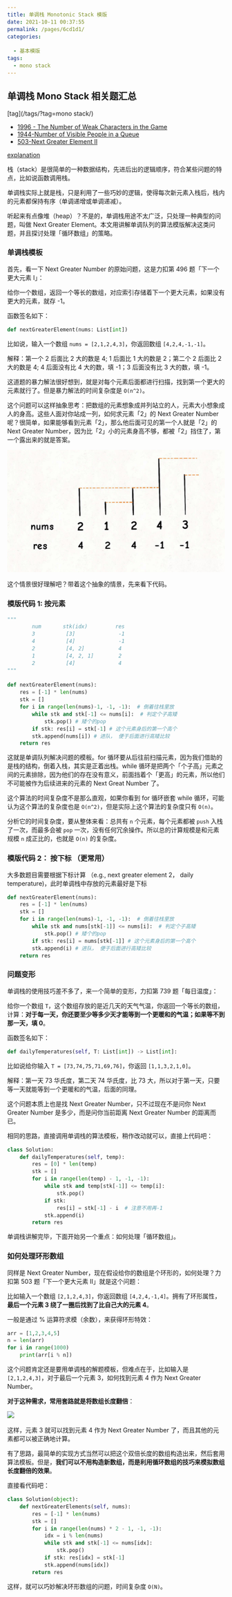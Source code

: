 ```yaml
---
title: 单调栈 Monotonic Stack 模版
date: 2021-10-11 00:37:55
permalink: /pages/6cd1d1/
categories:
  
  - 基本模版
tags:
  - mono stack
---
```

## 单调栈 Mono Stack  相关题汇总

[tag](/tags/?tag=mono stack/)

- [1996 - The Number of Weak Characters in the Game](/pages/6cdbdb/)
- [1944-Number of Visible People in a Queue](/pages/5d9ca5/)
- [503-Next Greater Element II](/pages/a0958a/)



[explanation](https://leetcode-cn.com/problems/next-greater-element-i/solution/dan-diao-zhan-jie-jue-next-greater-number-yi-lei-w/)

栈（stack）是很简单的一种数据结构，先进后出的逻辑顺序，符合某些问题的特点，比如说函数调用栈。

单调栈实际上就是栈，只是利用了一些巧妙的逻辑，使得每次新元素入栈后，栈内的元素都保持有序（单调递增或单调递减）。

听起来有点像堆（heap）？不是的，单调栈用途不太广泛，只处理一种典型的问题，叫做 Next Greater Element。本文用讲解单调队列的算法模版解决这类问题，并且探讨处理「循环数组」的策略。

### 单调栈模板

首先，看一下 Next Greater Number 的原始问题，这是力扣第 496 题「下一个更大元素 I」：

给你一个数组，返回一个等长的数组，对应索引存储着下一个更大元素，如果没有更大的元素，就存 -1。

函数签名如下：

```python
def nextGreaterElement(nums: List[int])
```

比如说，输入一个数组 `nums = [2,1,2,4,3]`，你返回数组 `[4,2,4,-1,-1]`。

解释：第一个 2 后面比 2 大的数是 4; 1 后面比 1 大的数是 2；第二个 2 后面比 2 大的数是 4; 4 后面没有比 4 大的数，填 -1；3 后面没有比 3 大的数，填 -1。

这道题的暴力解法很好想到，就是对每个元素后面都进行扫描，找到第一个更大的元素就行了。但是暴力解法的时间复杂度是 `O(n^2)`。

这个问题可以这样抽象思考：把数组的元素想象成并列站立的人，元素大小想象成人的身高。这些人面对你站成一列，如何求元素「2」的 Next Greater Number 呢？很简单，如果能够看到元素「2」，那么他后面可见的第一个人就是「2」的 Next Greater Number，因为比「2」小的元素身高不够，都被「2」挡住了，第一个露出来的就是答案。

![](https://raw.githubusercontent.com/emmableu/image/master/202209101224658.png)

这个情景很好理解吧？带着这个抽象的情景，先来看下代码。

### 模版代码 1: 按元素


```python
""" 
        num       stk(idx)         res
        3          [3]              -1
        4          [4]              -1
        2          [4, 2]           4
        1          [4, 2, 1]        2   
        2          [4]              4
"""

def nextGreaterElement(nums):
    res = [-1] * len(nums)
    stk = []
    for i in range(len(nums)-1, -1, -1):  # 倒着往栈里放
        while stk and stk[-1] <= nums[i]:  # 判定个子高矮
            stk.pop() # 矮个的pop
        if stk: res[i] = stk[-1] # 这个元素身后的第一个高个
        stk.append(nums[i]) # 进队， 便于后面进行高矮比较
    return res
```

这就是单调队列解决问题的模板。for 循环要从后往前扫描元素，因为我们借助的是栈的结构，倒着入栈，其实是正着出栈。while 循环是把两个「个子高」元素之间的元素排除，因为他们的存在没有意义，前面挡着个「更高」的元素，所以他们不可能被作为后续进来的元素的 Next Great Number 了。

这个算法的时间复杂度不是那么直观，如果你看到 for 循环嵌套 while 循环，可能认为这个算法的复杂度也是 `O(n^2)`，但是实际上这个算法的复杂度只有 `O(n)`。

分析它的时间复杂度，要从整体来看：总共有 `n` 个元素，每个元素都被 `push` 入栈了一次，而最多会被 `pop` 一次，没有任何冗余操作。所以总的计算规模是和元素规模 `n` 成正比的，也就是 `O(n)` 的复杂度。

### 模版代码 2： 按下标 （更常用）

大多数题目需要根据下标计算 （e.g., next greater element 2， daily temperature)，此时单调栈中存放的元素最好是下标
```python
def nextGreaterElement(nums):
    res = [-1] * len(nums)
    stk = []
    for i in range(len(nums)-1, -1, -1):  # 倒着往栈里放
        while stk and nums[stk[-1]] <= nums[i]:  # 判定个子高矮
            stk.pop() # 矮个的pop
        if stk: res[i] = nums[stk[-1]] # 这个元素身后的第一个高个
        stk.append(i) # 进队， 便于后面进行高矮比较
    return res
```



### 问题变形

单调栈的使用技巧差不多了，来一个简单的变形，力扣第 739 题「每日温度」：

给你一个数组 `T`，这个数组存放的是近几天的天气气温，你返回一个等长的数组，计算：**对于每一天，你还要至少等多少天才能等到一个更暖和的气温；如果等不到那一天，填 0**。

函数签名如下：

```python
def dailyTemperatures(self, T: List[int]) -> List[int]:
```

比如说给你输入 `T = [73,74,75,71,69,76]`，你返回 `[1,1,3,2,1,0]`。

解释：第一天 73 华氏度，第二天 74 华氏度，比 73 大，所以对于第一天，只要等一天就能等到一个更暖和的气温，后面的同理。

这个问题本质上也是找 Next Greater Number，只不过现在不是问你 Next Greater Number 是多少，而是问你当前距离 Next Greater Number 的距离而已。

相同的思路，直接调用单调栈的算法模板，稍作改动就可以，直接上代码吧：

```python
class Solution:
    def dailyTemperatures(self, temp):
        res = [0] * len(temp)
        stk = []
        for i in range(len(temp) - 1, -1, -1):
            while stk and temp[stk[-1]] <= temp[i]:
                stk.pop()
            if stk:
                res[i] = stk[-1] - i  # 注意不用再-1
            stk.append(i)
        return res
```

单调栈讲解完毕，下面开始另一个重点：如何处理「循环数组」。

### 如何处理环形数组

同样是 Next Greater Number，现在假设给你的数组是个环形的，如何处理？力扣第 503 题「下一个更大元素 II」就是这个问题：

比如输入一个数组 `[2,1,2,4,3]`，你返回数组 `[4,2,4,-1,4]`。拥有了环形属性，**最后一个元素 3 绕了一圈后找到了比自己大的元素 4**。

一般是通过 % 运算符求模（余数），来获得环形特效：

```python
arr = [1,2,3,4,5]
n = len(arr)
for i in range(1000)
	print(arr[i % n])
```

这个问题肯定还是要用单调栈的解题模板，但难点在于，比如输入是 `[2,1,2,4,3]`，对于最后一个元素 3，如何找到元素 4 作为 Next Greater Number。

**对于这种需求，常用套路就是将数组长度翻倍**：

[![](https://labuladong.github.io/zgnb/images/%E5%8D%95%E8%B0%83%E6%A0%88/2.jpeg)](https://labuladong.github.io/zgnb/images/%E5%8D%95%E8%B0%83%E6%A0%88/2.jpeg)

这样，元素 3 就可以找到元素 4 作为 Next Greater Number 了，而且其他的元素都可以被正确地计算。

有了思路，最简单的实现方式当然可以把这个双倍长度的数组构造出来，然后套用算法模板。但是，**我们可以不用构造新数组，而是利用循环数组的技巧来模拟数组长度翻倍的效果**。

直接看代码吧：

```python
class Solution(object):
    def nextGreaterElements(self, nums):
        res = [-1] * len(nums)
        stk = []
        for i in range(len(nums) * 2 - 1, -1, -1):
            idx = i % len(nums)
            while stk and stk[-1] <= nums[idx]:
                stk.pop()
            if stk: res[idx] = stk[-1]
            stk.append(nums[idx])
        return res
```

这样，就可以巧妙解决环形数组的问题，时间复杂度 `O(N)`。


